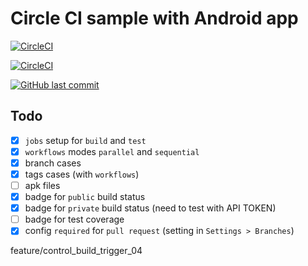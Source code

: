 # Circle CI sample with Android app

[![CircleCI](https://circleci.com/gh/anhtzh/ci-circle-config-andoid-app.svg?style=shield&circle-token=a25606bfd2dd99d43c875876b4761958a88084fb)](https://circleci.com/gh/anhtzh/ci-circle-config-andoid-app)

[![CircleCI](https://circleci.com/gh/anhtzh/ci-circle-config-andoid-app.svg?style=svg&circle-token=a25606bfd2dd99d43c875876b4761958a88084fb)](https://circleci.com/gh/anhtzh/ci-circle-config-andoid-app)

[![GitHub last commit](https://img.shields.io/github/last-commit/anhtzh/ci-circle-config-andoid-app.svg)](https://img.shields.io/github/last-commit/anhtzh/ci-circle-config-andoid-app.svg)

## Todo
 - [x] `jobs` setup for `build` and `test`
 - [x] `workflows` modes `parallel` and `sequential`
 - [x] branch cases
 - [x] tags cases (with `workflows`)
 - [ ] apk files
 - [x] badge for `public` build status
 - [x] badge for `private` build status (need to test with API TOKEN)
 - [ ] badge for test coverage
 - [x] config `required` for `pull request` (setting in `Settings > Branches`)
 
feature/control_build_trigger_04
